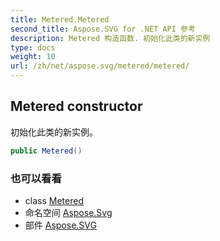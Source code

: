 ```yaml
---
title: Metered.Metered
second_title: Aspose.SVG for .NET API 参考
description: Metered 构造函数. 初始化此类的新实例
type: docs
weight: 10
url: /zh/net/aspose.svg/metered/metered/
---
```

## Metered constructor

初始化此类的新实例。

```csharp
public Metered()
```

### 也可以看看

* class [Metered](../)
* 命名空间 [Aspose.Svg](../../metered/)
* 部件 [Aspose.SVG](../../../)


